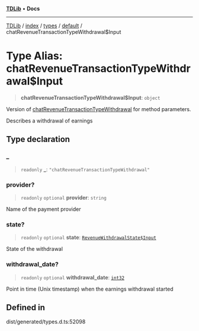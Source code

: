 [**TDLib**](../../../../../../README.md) • **Docs**

***

[TDLib](../../../../../../modules.md) / [index](../../../../../README.md) / [types](../../../README.md) / [default](../README.md) / chatRevenueTransactionTypeWithdrawal$Input

# Type Alias: chatRevenueTransactionTypeWithdrawal$Input

> **chatRevenueTransactionTypeWithdrawal$Input**: `object`

Version of [chatRevenueTransactionTypeWithdrawal](chatRevenueTransactionTypeWithdrawal.md) for method parameters.

Describes a withdrawal of earnings

## Type declaration

### \_

> `readonly` **\_**: `"chatRevenueTransactionTypeWithdrawal"`

### provider?

> `readonly` `optional` **provider**: `string`

Name of the payment provider

### state?

> `readonly` `optional` **state**: [`RevenueWithdrawalState$Input`](RevenueWithdrawalState$Input.md)

State of the withdrawal

### withdrawal\_date?

> `readonly` `optional` **withdrawal\_date**: [`int32`](int32-1.md)

Point in time (Unix timestamp) when the earnings withdrawal started

## Defined in

dist/generated/types.d.ts:52098
